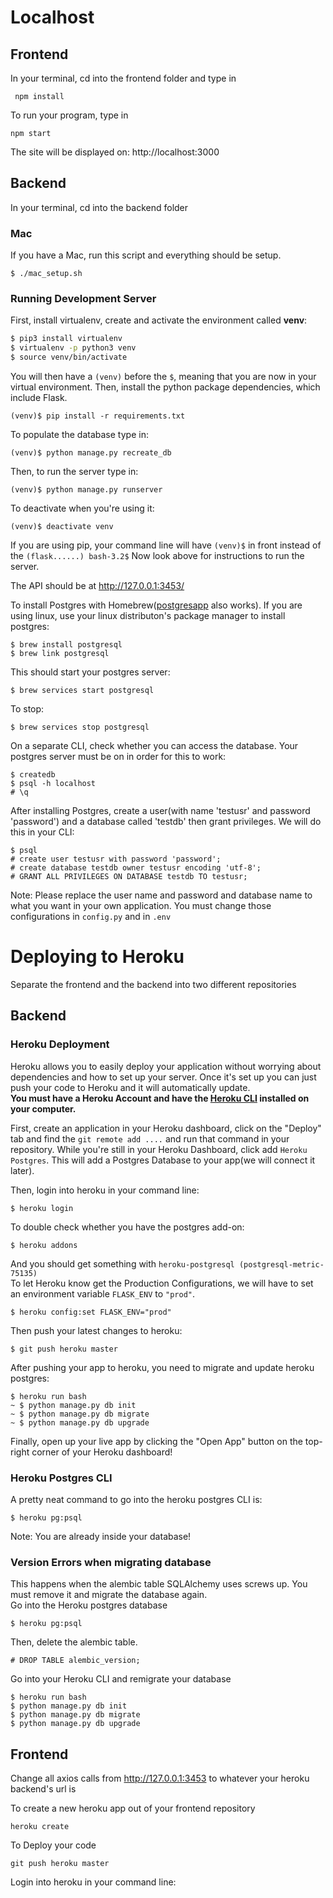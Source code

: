 # Localhost
## Frontend
In your terminal, cd into the frontend folder and type in
```
 npm install
``` 
To run your program, type in 
```
npm start
```
The site will be displayed on: http://localhost:3000


## Backend
In your terminal, cd into the backend folder
### Mac
If you have a Mac, run this script and everything should be setup. 
```
$ ./mac_setup.sh
```
### Running Development Server

First, install virtualenv, create and activate the environment called **venv**:

```bash
$ pip3 install virtualenv
$ virtualenv -p python3 venv
$ source venv/bin/activate
```
You will then have a ```(venv)``` before the ```$```, meaning that you are now in your virtual environment. Then, install the python package dependencies, which include Flask.
```
(venv)$ pip install -r requirements.txt
```
To populate the database type in:
```
(venv)$ python manage.py recreate_db
```
Then, to run the server type in:
```
(venv)$ python manage.py runserver
```
To deactivate when you're using it:
```
(venv)$ deactivate venv
```
If you are using pip, your command line will have `(venv)$` in front instead of the `(flask......) bash-3.2$` Now look above for instructions to run the server.

The API should be at http://127.0.0.1:3453/ 

To install Postgres with Homebrew([postgresapp](http://postgresapp.com/) also works). If you are using linux, use your linux distributon's package manager to install postgres:
```
$ brew install postgresql
$ brew link postgresql
```
This should start your postgres server:
```
$ brew services start postgresql
```
To stop:
```
$ brew services stop postgresql
```
On a separate CLI, check whether you can access the database. Your postgres server must be on in order for this to work:
```
$ createdb
$ psql -h localhost
# \q
```
After installing Postgres, create a user(with name 'testusr' and password 'password') and a database called 'testdb' then grant privileges. We will do this in your CLI:
```
$ psql
# create user testusr with password 'password';
# create database testdb owner testusr encoding 'utf-8';
# GRANT ALL PRIVILEGES ON DATABASE testdb TO testusr;
```
Note: Please replace the user name and password and database name to what you want in your own application. You must change those configurations in ```config.py``` and in ```.env```


# Deploying to Heroku
Separate the frontend and the backend into two different repositories

## Backend
### Heroku Deployment
Heroku allows you to easily deploy your application without worrying about dependencies and how to set up your server. Once it's set up you can just push your code to Heroku and it will automatically update.<br>
**You must have a Heroku Account and have the [Heroku CLI](https://devcenter.heroku.com/articles/heroku-cli) installed on your computer.** 

First, create an application in your Heroku dashboard, click on the "Deploy" tab and find the ```git remote add ....``` and run that command in your repository.
While you're still in your Heroku Dashboard, click add `Heroku Postgres`. This will add a Postgres Database to your app(we will connect it later).

Then, login into heroku in your command line:
```
$ heroku login
```
To double check whether you have the postgres add-on:
```
$ heroku addons
```
And you should get something with ```heroku-postgresql (postgresql-metric-75135)```<br>
To let Heroku know get the Production Configurations, we will have to set an environment variable ```FLASK_ENV``` to ```"prod"```. 
```
$ heroku config:set FLASK_ENV="prod"	
```
Then push your latest changes to heroku: 
```
$ git push heroku master
```
After pushing your app to heroku, you need to migrate and update heroku postgres:
```
$ heroku run bash
~ $ python manage.py db init
~ $ python manage.py db migrate
~ $ python manage.py db upgrade
```
Finally, open up your live app by clicking the "Open App" button on the top-right corner of your Heroku dashboard!
### Heroku Postgres CLI 
A pretty neat command to go into the heroku postgres CLI is:
```
$ heroku pg:psql
```
Note: You are already inside your database!
### Version Errors when migrating database
This happens when the alembic table SQLAlchemy uses screws up. You must remove it and migrate the database again.<br>
Go into the Heroku postgres database
```
$ heroku pg:psql
```
Then, delete the alembic table.
``` 
# DROP TABLE alembic_version;
```
Go into your Heroku CLI and remigrate your database
```
$ heroku run bash
$ python manage.py db init
$ python manage.py db migrate
$ python manage.py db upgrade
```
## Frontend
Change all axios calls from http://127.0.0.1:3453 to whatever your heroku backend's url is

To create a new heroku app out of your frontend repository
```
heroku create
```
To Deploy your code 
```
git push heroku master
```
Login into heroku in your command line:
